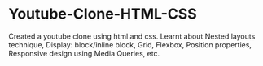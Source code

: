 # Youtube-Clone-HTML-CSS
Created a youtube clone using html and css. Learnt about Nested layouts technique, Display: block/inline block, Grid, Flexbox, Position properties, Responsive design using Media Queries, etc. 
